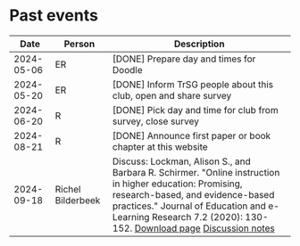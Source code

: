 # Past events

Date      |Person           |Description
----------|-----------------|----------------------------------------------------
2024-05-06|ER               |[DONE] Prepare day and times for Doodle
2024-05-20|ER               |[DONE] Inform TrSG people about this club, open and share survey
2024-06-20|R                |[DONE] Pick day and time for club from survey, close survey
2024-08-21|R                |[DONE] Announce first paper or book chapter at this website
2024-09-18|Richel Bilderbeek|Discuss: Lockman, Alison S., and Barbara R. Schirmer. "Online instruction in higher education: Promising, research-based, and evidence-based practices." Journal of Education and e-Learning Research 7.2 (2020): 130-152. [Download page](https://eric.ed.gov/?id=EJ1258655) [Discussion notes](20240918.md)
